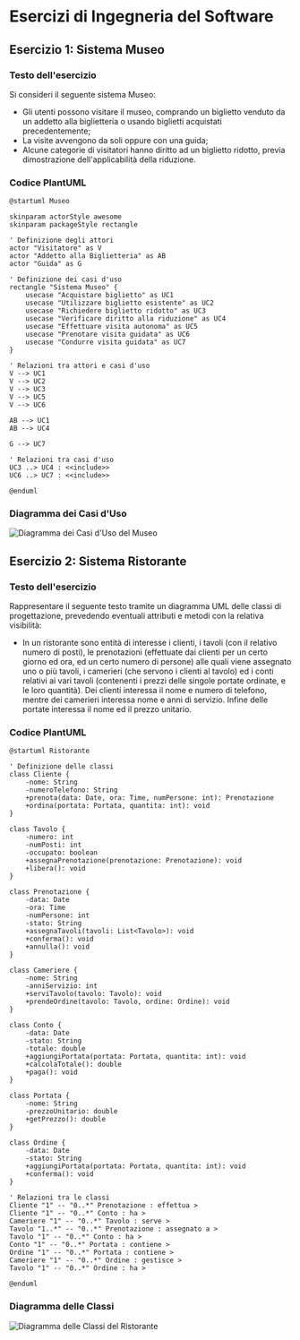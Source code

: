 # Esercizi di Ingegneria del Software

## Esercizio 1: Sistema Museo

### Testo dell'esercizio
Si consideri il seguente sistema Museo:
- Gli utenti possono visitare il museo, comprando un biglietto venduto da un addetto alla biglietteria o usando biglietti acquistati precedentemente;
- La visite avvengono da soli oppure con una guida;
- Alcune categorie di visitatori hanno diritto ad un biglietto ridotto, previa dimostrazione dell'applicabilità della riduzione.

### Codice PlantUML
```plantuml
@startuml Museo

skinparam actorStyle awesome
skinparam packageStyle rectangle

' Definizione degli attori
actor "Visitatore" as V
actor "Addetto alla Biglietteria" as AB
actor "Guida" as G

' Definizione dei casi d'uso
rectangle "Sistema Museo" {
    usecase "Acquistare biglietto" as UC1
    usecase "Utilizzare biglietto esistente" as UC2
    usecase "Richiedere biglietto ridotto" as UC3
    usecase "Verificare diritto alla riduzione" as UC4
    usecase "Effettuare visita autonoma" as UC5
    usecase "Prenotare visita guidata" as UC6
    usecase "Condurre visita guidata" as UC7
}

' Relazioni tra attori e casi d'uso
V --> UC1
V --> UC2
V --> UC3
V --> UC5
V --> UC6

AB --> UC1
AB --> UC4

G --> UC7

' Relazioni tra casi d'uso
UC3 ..> UC4 : <<include>>
UC6 ..> UC7 : <<include>>

@enduml
```

### Diagramma dei Casi d'Uso
![Diagramma dei Casi d'Uso del Museo](museo.png)

## Esercizio 2: Sistema Ristorante

### Testo dell'esercizio
Rappresentare il seguente testo tramite un diagramma UML delle classi di progettazione, prevedendo eventuali attributi e metodi con la relativa visibilità:
- In un ristorante sono entità di interesse i clienti, i tavoli (con il relativo numero di posti), le prenotazioni (effettuate dai clienti per un certo giorno ed ora, ed un certo numero di persone) alle quali viene assegnato uno o più tavoli, i camerieri (che servono i clienti al tavolo) ed i conti relativi ai vari tavoli (contenenti i prezzi delle singole portate ordinate, e le loro quantità). Dei clienti interessa il nome e numero di telefono, mentre dei camerieri interessa nome e anni di servizio. Infine delle portate interessa il nome ed il prezzo unitario.

### Codice PlantUML
```plantuml
@startuml Ristorante

' Definizione delle classi
class Cliente {
    -nome: String
    -numeroTelefono: String
    +prenota(data: Date, ora: Time, numPersone: int): Prenotazione
    +ordina(portata: Portata, quantita: int): void
}

class Tavolo {
    -numero: int
    -numPosti: int
    -occupato: boolean
    +assegnaPrenotazione(prenotazione: Prenotazione): void
    +libera(): void
}

class Prenotazione {
    -data: Date
    -ora: Time
    -numPersone: int
    -stato: String
    +assegnaTavoli(tavoli: List<Tavolo>): void
    +conferma(): void
    +annulla(): void
}

class Cameriere {
    -nome: String
    -anniServizio: int
    +serviTavolo(tavolo: Tavolo): void
    +prendeOrdine(tavolo: Tavolo, ordine: Ordine): void
}

class Conto {
    -data: Date
    -stato: String
    -totale: double
    +aggiungiPortata(portata: Portata, quantita: int): void
    +calcolaTotale(): double
    +paga(): void
}

class Portata {
    -nome: String
    -prezzoUnitario: double
    +getPrezzo(): double
}

class Ordine {
    -data: Date
    -stato: String
    +aggiungiPortata(portata: Portata, quantita: int): void
    +conferma(): void
}

' Relazioni tra le classi
Cliente "1" -- "0..*" Prenotazione : effettua >
Cliente "1" -- "0..*" Conto : ha >
Cameriere "1" -- "0..*" Tavolo : serve >
Tavolo "1..*" -- "0..*" Prenotazione : assegnato a >
Tavolo "1" -- "0..*" Conto : ha >
Conto "1" -- "0..*" Portata : contiene >
Ordine "1" -- "0..*" Portata : contiene >
Cameriere "1" -- "0..*" Ordine : gestisce >
Tavolo "1" -- "0..*" Ordine : ha >

@enduml
```

### Diagramma delle Classi
![Diagramma delle Classi del Ristorante](ristorante.png)
